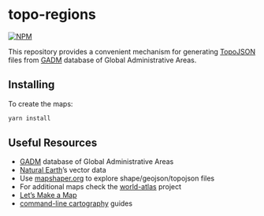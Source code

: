 # topo-regions

[![NPM](https://badge.fury.io/js/topo-regions.svg)](https://www.npmjs.com/package/topo-regions)

This repository provides a convenient mechanism for generating [TopoJSON][] files from [GADM][] database of Global Administrative Areas.

## Installing

To create the maps:
```bash
yarn install
```

## Useful Resources

* [GADM][] database of Global Administrative Areas
* [Natural Earth](http://www.naturalearthdata.com/downloads)’s vector data
* Use [mapshaper.org](http://mapshaper.org/) to explore shape/geojson/topojson files
* For additional maps check the [world-atlas][] project
* [Let’s Make a Map](http://bost.ocks.org/mike/map/)
* [command-line cartography](https://medium.com/@mbostock/command-line-cartography-part-1-897aa8f8ca2c) guides


[TopoJSON]: https://github.com/topojson/topojson
[GADM]: http://www.gadm.org
[world-atlas]: https://github.com/topojson/world-atlas
